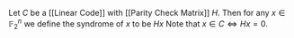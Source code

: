 Let $C$ be a [[Linear Code]] with [[Parity Check Matrix]] $H$.
Then for any $x\in \mathbb{F}_{2}^{n}$ we define the syndrome of $x$ to be $Hx$
Note that $x\in C \iff Hx=0$.
